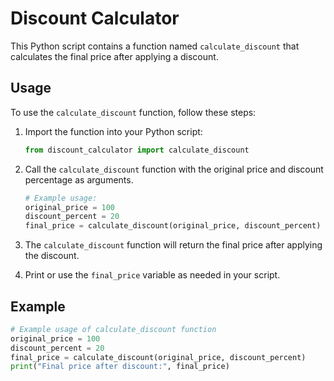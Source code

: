 # Discount Calculator

This Python script contains a function named `calculate_discount` that calculates the final price after applying a discount.

## Usage

To use the `calculate_discount` function, follow these steps:

1. Import the function into your Python script:

    ```python
    from discount_calculator import calculate_discount
    ```

2. Call the `calculate_discount` function with the original price and discount percentage as arguments.

    ```python
    # Example usage:
    original_price = 100
    discount_percent = 20
    final_price = calculate_discount(original_price, discount_percent)
    ```

3. The `calculate_discount` function will return the final price after applying the discount.

4. Print or use the `final_price` variable as needed in your script.

## Example

```python
# Example usage of calculate_discount function
original_price = 100
discount_percent = 20
final_price = calculate_discount(original_price, discount_percent)
print("Final price after discount:", final_price)
